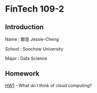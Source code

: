 # FinTech 109-2

## Introduction

Name : 鄭慈 Jessie-Cheng

School : Soochow University

Major : Data Science

## Homework

[HW1](https://github.com/Cheng-Tzu/FinTech/blob/main/HW1/HW1.md) - What do I think of cloud computing?
